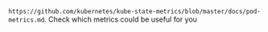 `https://github.com/kubernetes/kube-state-metrics/blob/master/docs/pod-metrics.md`. Check which metrics could be useful for you